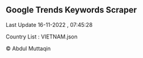 

## Google Trends Keywords Scraper 
 
Last Update 16-11-2022 , 07:45:28

Country List :
VIETNAM.json



© Abdul Muttaqin 
